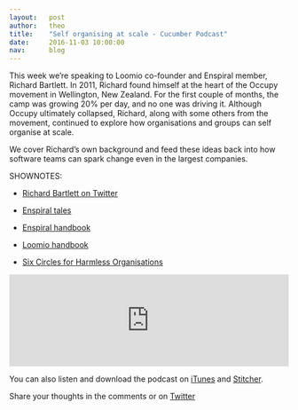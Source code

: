 ```yaml
---
layout:   post
author:   theo
title:    "Self organising at scale - Cucumber Podcast"
date:     2016-11-03 10:00:00
nav:      blog
---
```


This week we’re speaking to Loomio co-founder and Enspiral member, Richard Bartlett. In 2011, Richard found himself at the heart of the Occupy movement in Wellington, New Zealand. For the first couple of months, the camp was growing 20% per day, and no one was driving it. Although Occupy ultimately collapsed, Richard, along with some others from the movement, continued to explore how organisations and groups can self organise at scale.

We cover Richard’s own background and feed these ideas back into how software teams can spark change even in the largest companies. 

SHOWNOTES:

 - [Richard Bartlett on Twitter](https://twitter.com/richdecibels)

 - [Enspiral tales](https://medium.com/enspiral-tales)

 - [Enspiral handbook](https://handbook.enspiral.com/)

 - [Loomio handbook](https://loomio.coop/)

 - [Six Circles for Harmless Organisations](https://www.youtube.com/watch?v=b9ar0HVzNeE&feature=youtu.be)

<iframe width="100%" height="166" scrolling="no" frameborder="no" src="https://w.soundcloud.com/player/?url=https%3A//api.soundcloud.com/tracks/291327873&amp;color=ff5500&amp;auto_play=false&amp;hide_related=false&amp;show_comments=true&amp;show_user=true&amp;show_reposts=false"></iframe>

You can also listen and download the podcast on [iTunes](https://itunes.apple.com/gb/podcast/cucumber-podcast-rss/id1078896635) and [Stitcher](http://www.stitcher.com/s?fid=81999&refid=stpr). 

Share your thoughts in the comments or on [Twitter](https://twitter.com/cucumberbdd)
